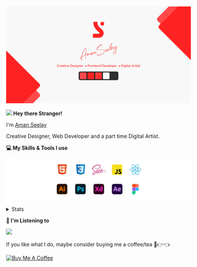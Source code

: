 [![banner](./images/seelay.svg)](https://www.seelay.in)

**<img src="https://media.giphy.com/media/hvRJCLFzcasrR4ia7z/giphy.gif" width="5px"> Hey there Stranger!**

I'm [Aman Seelay](https://www.seelay.in)

Creative Designer, Web Developer and a part time Digital Artist.

**💻 My Skills & Tools I use**

[![banner](./images/skills&tools.svg)](https://seelay.in)

<details>
  <summary>Stats</summary>

---

<!--START_SECTION:waka-->

![Profile Views](http://img.shields.io/badge/Profile%20Views-5-blue)

**🐱 My GitHub Data**

> 🏆 905 Contributions in the Year 2021
>
> 📦 1.0 MB Used in GitHub's Storage
>
> 💼 Opted to Hire
>
> 📜 1 Public Repository
>
> 🔑 103 Private Repositories
>
> **I'm a Night 🦉**

```text
🌞 Morning    250 commits    ██████░░░░░░░░░░░░░░░░░░░   24.08%
🌆 Daytime    210 commits    █████░░░░░░░░░░░░░░░░░░░░   20.23%
🌃 Evening    311 commits    ███████░░░░░░░░░░░░░░░░░░   29.96%
🌙 Night      267 commits    ██████░░░░░░░░░░░░░░░░░░░   25.72%

```

📅 **I'm Most Productive on Monday**

```text
Monday       187 commits    ████░░░░░░░░░░░░░░░░░░░░░   18.02%
Tuesday      141 commits    ███░░░░░░░░░░░░░░░░░░░░░░   13.58%
Wednesday    70 commits     █░░░░░░░░░░░░░░░░░░░░░░░░   6.74%
Thursday     185 commits    ████░░░░░░░░░░░░░░░░░░░░░   17.82%
Friday       122 commits    ███░░░░░░░░░░░░░░░░░░░░░░   11.75%
Saturday     165 commits    ████░░░░░░░░░░░░░░░░░░░░░   15.9%
Sunday       168 commits    ████░░░░░░░░░░░░░░░░░░░░░   16.18%

```

📊 **This Week I Spent My Time On**

```text
⌚︎ Time Zone: Asia/Kolkata

💬 Programming Languages:
Other                    11 hrs 43 mins      ██████████████░░░░░░░░░░░   55.94%
JSX                      2 hrs 51 mins       ███░░░░░░░░░░░░░░░░░░░░░░   13.66%
TypeScript               2 hrs 43 mins       ███░░░░░░░░░░░░░░░░░░░░░░   13.03%
JSON                     1 hr 18 mins        █░░░░░░░░░░░░░░░░░░░░░░░░   6.21%
JavaScript               41 mins             ░░░░░░░░░░░░░░░░░░░░░░░░░   3.34%

🔥 Editors:
Browser                  11 hrs 42 mins      ██████████████░░░░░░░░░░░   55.84%
VS Code                  9 hrs 15 mins       ███████████░░░░░░░░░░░░░░   44.16%

🐱‍💻 Projects:
archeus                  8 hrs 44 mins       ██████████░░░░░░░░░░░░░░░   41.72%
sketch                   4 hrs 4 mins        ████░░░░░░░░░░░░░░░░░░░░░   19.44%
bot                      3 hrs 23 mins       ████░░░░░░░░░░░░░░░░░░░░░   16.2%
All Projects             3 hrs 17 mins       ████░░░░░░░░░░░░░░░░░░░░░   15.7%
sketch-libraries         1 hr 2 mins         █░░░░░░░░░░░░░░░░░░░░░░░░   5.0%

💻 Operating System:
Windows                  20 hrs 58 mins      █████████████████████████   100.0%

```

**I Mostly Code in JavaScript**

```text
JavaScript               64 repos            ████████████████░░░░░░░░░   64.65%
TypeScript               20 repos            █████░░░░░░░░░░░░░░░░░░░░   20.2%
HTML                     6 repos             █░░░░░░░░░░░░░░░░░░░░░░░░   6.06%
CSS                      4 repos             █░░░░░░░░░░░░░░░░░░░░░░░░   4.04%
Vue                      4 repos             █░░░░░░░░░░░░░░░░░░░░░░░░   4.04%

```

**Timeline**

![Chart not found](https://raw.githubusercontent.com/ImSeelay/ImSeelay/master/charts/bar_graph.png)

Last Updated on 19/10/2021

<!--END_SECTION:waka-->

---

 </details>

**🎵 I'm Listening to**

<object data="https://now-play.vercel.app/api/generate?uid=7a17a86e-d6b7-43b5-8d9c-1d6dae42a779" >

  <img src="https://now-play.vercel.app/api/generate?uid=7a17a86e-d6b7-43b5-8d9c-1d6dae42a779" />

</object>

If you like what I do, maybe consider buying me a coffee/tea 🥺👉👈

<a href="https://www.buymeacoffee.com/seelay" target="_blank"><img src="https://cdn.buymeacoffee.com/buttons/v2/default-red.png" alt="Buy Me A Coffee" width="150" ></a>
